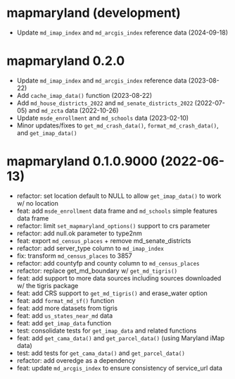 # mapmaryland (development)

- Update `md_imap_index` and `md_arcgis_index` reference data (2024-09-18)

# mapmaryland 0.2.0

- Update `md_imap_index` and `md_arcgis_index` reference data (2023-08-22)
- Add `cache_imap_data()` function (2023-08-22)
- Add `md_house_districts_2022` and `md_senate_districts_2022` (2022-07-05) and `md_zcta` data (2022-10-26)
- Update `msde_enrollment` and `md_schools` data (2023-02-10)
- Minor updates/fixes to `get_md_crash_data()`, `format_md_crash_data()`, and `get_imap_data()`

# mapmaryland 0.1.0.9000 (2022-06-13)

- refactor: set location default to NULL to allow `get_imap_data()` to work w/ no location
- feat: add `msde_enrollment` data frame and `md_schools` simple features data frame
- refactor: limit `set_mapmaryland_options()` support to crs parameter
- refactor: add null.ok parameter to type2nm
- feat: export `md_census_places` + remove md_senate_districts
- refactor: add server_type column to `md_imap_index`
- fix: transform `md_census_places` to 3857
- refactor: add countyfp and county column to `md_census_places`
- refactor: replace get_md_boundary w/ `get_md_tigris()`
- feat: add support to more data sources including sources downloaded w/ the tigris package
- feat: add CRS support to `get_md_tigris()` and erase_water option
- feat: add `format_md_sf()` function
- feat: add more datasets from tigris
- feat: add `us_states_near_md` data
- feat: add `get_imap_data` function
- test: consolidate tests for `get_imap_data` and related functions
- feat: add `get_cama_data()` and `get_parcel_data()` (using Maryland iMap data)
- test: add tests for `get_cama_data()` and `get_parcel_data()`
- refactor: add overedge as a dependency
- feat: update `md_arcgis_index` to ensure consistency of service_url data


